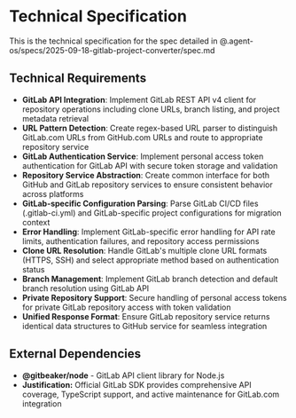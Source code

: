 # Technical Specification

This is the technical specification for the spec detailed in @.agent-os/specs/2025-09-18-gitlab-project-converter/spec.md

## Technical Requirements

- **GitLab API Integration**: Implement GitLab REST API v4 client for repository operations including clone URLs, branch listing, and project metadata retrieval
- **URL Pattern Detection**: Create regex-based URL parser to distinguish GitLab.com URLs from GitHub.com URLs and route to appropriate repository service
- **GitLab Authentication Service**: Implement personal access token authentication for GitLab API with secure token storage and validation
- **Repository Service Abstraction**: Create common interface for both GitHub and GitLab repository services to ensure consistent behavior across platforms
- **GitLab-specific Configuration Parsing**: Parse GitLab CI/CD files (.gitlab-ci.yml) and GitLab-specific project configurations for migration context
- **Error Handling**: Implement GitLab-specific error handling for API rate limits, authentication failures, and repository access permissions
- **Clone URL Resolution**: Handle GitLab's multiple clone URL formats (HTTPS, SSH) and select appropriate method based on authentication status
- **Branch Management**: Implement GitLab branch detection and default branch resolution using GitLab API
- **Private Repository Support**: Secure handling of personal access tokens for private GitLab repository access with token validation
- **Unified Response Format**: Ensure GitLab repository service returns identical data structures to GitHub service for seamless integration

## External Dependencies

- **@gitbeaker/node** - GitLab API client library for Node.js
- **Justification:** Official GitLab SDK provides comprehensive API coverage, TypeScript support, and active maintenance for GitLab.com integration